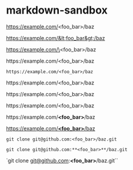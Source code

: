 # markdown-sandbox

https://example.com/<foo_bar>/baz

https://example.com/&lt;foo_bar&gt;/baz

https://example.com/\<foo_bar\>/baz

https://<span></span>example.com/<foo_bar>/baz

`https://example.com/<foo_bar>/baz`

ht<span>tps://</span>example.com/<foo_bar>/baz

https://<i></i>example.com/<foo_bar>/baz

https://<i></i>example.com/&lt;foo_bar&gt;/baz

https://<i></i>example.com/**&lt;foo_bar&gt;**/baz

[https://<i></i>example.com/**&lt;foo_bar&gt;**/baz](http://example.com/)

`git clone git@github.com:<foo_bar>/baz.git`

`git clone git@github.com:**<foo_bar>**/baz.git`

`git clone git@github.com:<b><foo_bar></b>/baz.git``

